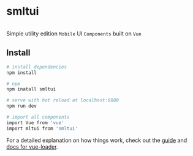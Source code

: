 # smltui


![]()


 Simple utility edition `Mobile` UI `Components` built on `Vue`

## Install

``` bash
# install dependencies
npm install

# npm
npm inatall smltui

# serve with hot reload at localhost:8080
npm run dev

# import all components
import Vue from 'vue'
import mltui from 'smltui'
```

For a detailed explanation on how things work, check out the [guide](http://vuejs-templates.github.io/webpack/) and [docs for vue-loader](http://vuejs.github.io/vue-loader).